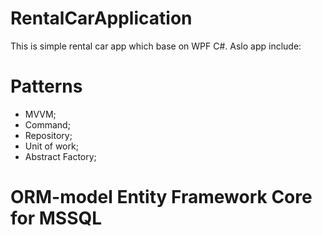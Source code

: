 # RentalCarApplication
This is simple rental car app which base on WPF C#.
Aslo app include:
# Patterns
- MVVM;
- Command;
- Repository;
- Unit of work;
- Abstract Factory;
# ORM-model Entity Framework Core for MSSQL
  
